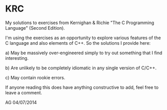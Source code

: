 KRC
===

My solutions to exercises from Kernighan & Richie "The C Programming Language" (Second Edition).

I'm using the exercises as an opportunity to explore various features of the C language and also elements of C++.  So the solutions I provide here:

a) May be massively over-engineered simply to try out something that I find interesting.

b) Are unlikely to be completely idiomatic in any single version of C/C++.

c) May contain rookie errors.

If anyone reading this does have anything constructive to add, feel free to leave a comment.

AG 04/07/2014
